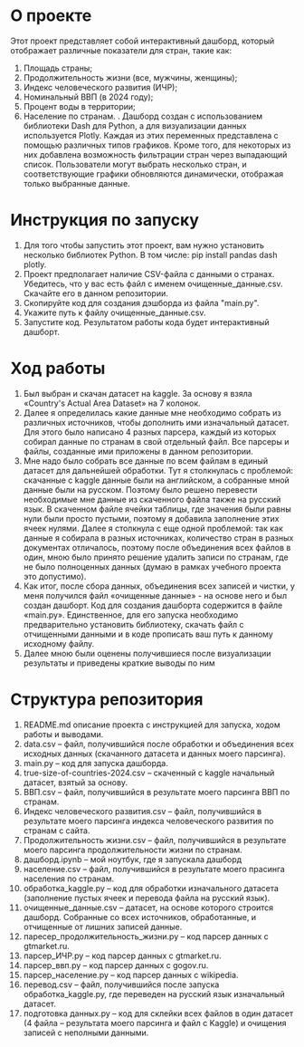 # О проекте 
Этот проект представляет собой интерактивный дашборд, который отображает различные показатели для стран, такие как:
1. Площадь страны;
2. Продолжительность жизни (все, мужчины, женщины);
3. Индекс человеческого развития (ИЧР);
4. Номинальный ВВП (в 2024 году);
5. Процент воды в территории;
6. Население по странам.
. Дашборд создан с использованием библиотеки Dash для Python, а для визуализации данных используется Plotly. Каждая из этих переменных представлена с помощью различных типов графиков. Кроме того, для некоторых из них добавлена возможность фильтрации стран через выпадающий список. Пользователи могут выбрать несколько стран, и соответствующие графики обновляются динамически, отображая только выбранные данные.
# Инструкция по запуску 
1. Для того чтобы запустить этот проект, вам нужно установить несколько библиотек Python. В том числе: pip install pandas dash plotly. 
2. Проект предполагает наличие CSV-файла с данными о странах. Убедитесь, что у вас есть файл с именем очищенные_данные.csv. Скачайте его в данном репозитории.
3. Скопируйте код для создания дэшборда из файла "main.py".
4. Укажите путь к файлу очищенные_данные.csv.
5. Запустите код. Результатом работы кода будет интерактивный дашборт.
# Ход работы 
1. Был выбран и скачан датасет на kaggle. За основу я взяла «Country's Actual Area Dataset» на 7 колонок. 
2. Далее я определилась какие данные мне необходимо собрать из различных источников, чтобы дополнить ими изначальный датасет. Для этого было написано 4 разных парсера, каждый из которых собирал данные по странам в свой отдельный файл. Все парсеры и файлы, созданные ими приложены в данном репозитории. 
3. Мне надо было собрать все данные по всем файлам в единый датасет для дальнейшей обработки. Тут я столкнулась с проблемой: скачанные с kaggle данные были на английском, а собранные мной данные были на русском. Поэтому было решено перевести необходимые мне данные из скаченного файла также на русский язык. В скаченном файле ячейки таблицы, где значения были равны нули были просто пустыми, поэтому я добавила заполнение этих ячеек нулями. Далее я столкнула с еще одной проблемой: так как данные я собирала в разных источниках, количество стран в разных документах отличалось, поэтому после объединения всех файлов в один, мною было принято решение удалить записи по странам, где не было полноценных данных (думаю в рамках учебного проекта это допустимо). 
4. Как итог, после сбора данных, объединения всех записей и чистки, у меня получился файл «очищенные данные» - на основе него и был создан дашборт. Код для создания дашборта содержится в файле «main.py». Единственное, для его запуска необходимо предварительно установить библиотеку, скачать файл с отчищенными данными и в коде прописать ваш путь к данному исходному файлу. 
5. Далее мною были оценены получившиеся после визуализации результаты и приведены краткие выводы по ним 
# Структура репозитория
1. README.md описание проекта с инструкцией для запуска, ходом работы и выводами. 
2. data.csv – файл, получившийся после обработки и объединения всех исходных данных (скачанного датасета и данных моего парсинга). 
3. main.py – код для запуска дашборда.
4. true-size-of-countries-2024.csv – скаченный с kaggle начальный датасет, взятый за основу. 
5. ВВП.csv – файл, получившийся в результате моего парсинга ВВП по странам. 
6. Индекс человеческого развития.csv – файл, получившийся в результате моего парсинга индекса человеческого развития по странам с сайта. 
 7. Продолжительность жизни.csv – файл, получившийся в результате моего парсинга продолжительности жизни по странам. 
8. дашборд.ipynb – мой ноутбук, где я запускала дашборд 
9. население.csv – файл, получившийся в результате моего прасинга населения по странам. 
10. обработка_kaggle.py – код для обработки изначального датасета (заполнение пустых ячеек и перевода файла на русский язык). 
11. очищенные_данные.csv – датасет, на основе которого строится дашборд. Собранные со всех источников, обработанные, и отчищенные от лишних записей данные. 
12. паресер_продолжительность_жизни.py – код парсер данных с gtmarket.ru. 
13. парсер_ИЧР.py – код парсер данных с gtmarket.ru.
14. парсер_ввп.py – код парсер данных с gogov.ru.
15. парсер_население.py – код парсер данных с wikipedia.
16. перевод.csv – файл, получившийся после запуска обработка_kaggle.py, где переведен на русский язык изначальный датасет. 
17.  подготовка данных.py – код для склейки всех файлов в один датасет (4 файла – результата моего парсинга и файл с  Kaggle) и очищения записей с неполными данными. 


